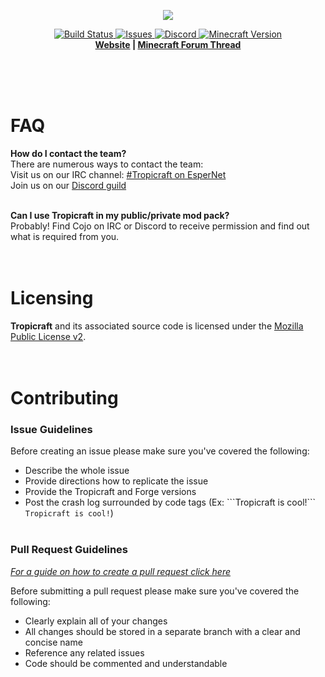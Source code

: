 <p align="center">
  <img src="http://files.tropicraft.net/logo.png">
</p>
<p align="center">
  <a href="https://travis-ci.org/Tropicraft/Tropicraft">
      <img src="https://img.shields.io/travis/Tropicraft/Tropicraft/master.svg?style=flat-square" alt="Build Status">
  </a>
  <a href="https://github.com/Tropicraft/Tropicraft/issues">
      <img src="https://img.shields.io/github/issues-raw/tropicraft/tropicraft.svg?style=flat-square" alt="Issues">
  </a>
  <a href="https://discord.gg/Q24TRnx">
      <img src="https://img.shields.io/discord/285234569375121409.svg?colorB=7289DA&logo=data:image/png;base64,iVBORw0KGgoAAAANSUhEUgAAAHYAAABWAgMAAABnZYq0AAAACVBMVEUAAB38%2FPz%2F%2F%2F%2Bm8P%2F9AAAAAXRSTlMAQObYZgAAAAFiS0dEAIgFHUgAAAAJcEhZcwAACxMAAAsTAQCanBgAAAAHdElNRQfhBxwQJhxy2iqrAAABoElEQVRIx7WWzdGEIAyGgcMeKMESrMJ6rILZCiiBg4eYKr%2Fd1ZAfgXFm98sJfAyGNwno3G9sLucgYGpQ4OGVRxQTREMDZjF7ILSWjoiHo1n%2BE03Aw8p7CNY5IhkYd%2F%2F6MtO3f8BNhR1QWnarCH4tr6myl0cWgUVNcfMcXACP1hKrGMt8wcAyxide7Ymcgqale7hN6846uJCkQxw6GG7h2MH4Czz3cLqD1zHu0VOXMfZjHLoYvsdd0Q7ZvsOkafJ1P4QXxrWFd14wMc60h8JKCbyQvImzlFjyGoZTKzohwWR2UzSONHhYXBQOaKKsySsahwGGDnb%2FiYPJw22sCqzirSULYy1qtHhXGbtgrM0oagBV4XiTJok3GoLoDNH8ooTmBm7ZMsbpFzi2bgPGoXWXME6XT%2BRJ4GLddxJ4PpQy7tmfoU2HPN6cKg%2BledKHBKlF8oNSt5w5g5o8eXhu1IOlpl5kGerDxIVT%2BztzKepulD8utXqpChamkzzuo7xYGk%2FkpSYuviLXun5bzdRf0Krejzqyz7Z3p0I1v2d6HmA07dofmS48njAiuMgAAAAASUVORK5CYII%3D&style=flat-square" alt="Discord">
  </a>
  <a href="https://minecraft.curseforge.com/projects/tropicraft">
      <img src="http://cf.way2muchnoise.eu/versions/tropicraft.svg" alt="Minecraft Version">
  </a>
  <br>
  <strong><a href="http://tropicraft.net/">Website</a> | <a href="http://www.minecraftforum.net/topic/533512">Minecraft Forum Thread</a> </strong>
</p><br><br><br>
<!-- I apologize for the HTML but it looks so pretty :) -->

FAQ
===
**How do I contact the team?**<br>
There are numerous ways to contact the team:<br>
Visit us on our IRC channel: [#Tropicraft on EsperNet](https://webchat.esper.net/?nick=Tropi....&channels=tropicraft)<br>
Join us on our [Discord guild](https://discord.gg/Q24TRnx)<br><br>

**Can I use Tropicraft in my public/private mod pack?**<br>
Probably! Find Cojo on IRC or Discord to receive permission and find out what is required from you.<br><br><br>

Licensing
=========
**Tropicraft** and its associated source code is licensed under the [Mozilla Public License v2](https://www.mozilla.org/MPL/2.0/).<br><br><br>

Contributing
============
### Issue Guidelines
Before creating an issue please make sure you've covered the following:
* Describe the whole issue
* Provide directions how to replicate the issue
* Provide the Tropicraft and Forge versions
* Post the crash log surrounded by code tags (Ex: \`\`\`Tropicraft is cool!\`\`\` ```Tropicraft is cool!```)<br><br>

### Pull Request Guidelines
*[For a guide on how to create a pull request click here](https://help.github.com/articles/creating-a-pull-request/)*

Before submitting a pull request please make sure you've covered the following:
* Clearly explain all of your changes
* All changes should be stored in a separate branch with a clear and concise name
* Reference any related issues
* Code should be commented and understandable
 
